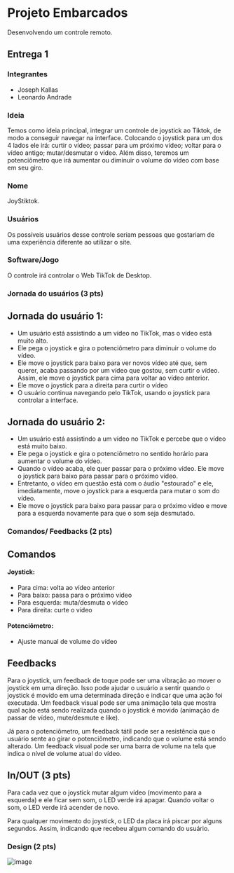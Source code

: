 # Projeto Embarcados

Desenvolvendo um controle remoto.

## Entrega 1

### Integrantes

- Joseph Kallas
- Leonardo Andrade

### Ideia

Temos como ideia principal, integrar um controle de joystick ao Tiktok, de modo a conseguir navegar na interface. Colocando o joystick para um dos 4 lados ele irá: curtir o vídeo; passar para um próximo vídeo; voltar para o vídeo antigo; mutar/desmutar o vídeo. Além disso, teremos um potenciômetro que irá aumentar ou diminuir o volume do vídeo com base em seu giro.

### Nome

JoyStiktok.

### Usuários 

Os possíveis usuários desse controle seriam pessoas que gostariam de uma experiência diferente ao utilizar o site.

### Software/Jogo 

O controle irá controlar o Web TikTok de Desktop.

### Jornada do usuários (3 pts)

## Jornada do usuário 1:

* Um usuário está assistindo a um vídeo no TikTok, mas o vídeo está muito alto.
* Ele pega o joystick e gira o potenciômetro para diminuir o volume do vídeo.
* Ele move o joystick para baixo para ver novos vídeo até que, sem querer, acaba passando por um vídeo que gostou, sem curtir o vídeo. Assim, ele move o joystick para cima para voltar ao vídeo anterior.
* Ele move o joystick para a direita para curtir o vídeo
* O usuário continua navegando pelo TikTok, usando o joystick para controlar a interface.

## Jornada do usuário 2:
* Um usuário está assistindo a um vídeo no TikTok e percebe que o vídeo está muito baixo.
* Ele pega o joystick e gira o potenciômetro no sentido horário para aumentar o volume do vídeo.
* Quando o vídeo acaba, ele quer passar para o próximo vídeo. Ele move o joystick para baixo para passar para o próximo vídeo.
* Entretanto, o vídeo em questão está com o áudio "estourado" e ele, imediatamente, move o joystick para a esquerda para mutar o som do vídeo.
* Ele move o joystick para baixo para passar para o próximo vídeo e move para a esquerda novamente para que o som seja desmutado.

### Comandos/ Feedbacks (2 pts)

## Comandos
#### Joystick:
- Para cima: volta ao vídeo anterior
- Para baixo: passa para o próximo vídeo
- Para esquerda: muta/desmuta o vídeo
- Para direita: curte o vídeo

#### Potenciômetro:
- Ajuste manual de volume do vídeo

## Feedbacks

Para o joystick, um feedback de toque pode ser uma vibração ao mover o joystick em uma direção. Isso pode ajudar o usuário a sentir quando o joystick é movido em uma determinada direção e indicar que uma ação foi executada. Um feedback visual pode ser uma animação tela que mostra qual ação está sendo realizada quando o joystick é movido (animação de passar de vídeo, mute/desmute e like).

Já para o potenciômetro, um feedback tátil pode ser a resistência que o usuário sente ao girar o potenciômetro, indicando que o volume está sendo alterado. Um feedback visual pode ser uma barra de volume na tela que indica o nível de volume atual do vídeo.

## In/OUT (3 pts)

Para cada vez que o joystick mutar algum vídeo (movimento para a esquerda) e ele ficar sem som, o LED verde irá apagar. Quando voltar o som, o LED verde irá acender de novo.

Para qualquer movimento do joystick, o LED da placa irá piscar por alguns segundos. Assim, indicando que recebeu algum comando do usuário.

### Design (2 pts)

<!--
Faca um esboco de como seria esse controle (vai ter uma etapa que terão que detalhar melhor isso).
-->

![image](https://user-images.githubusercontent.com/79852830/226080812-e1710b83-4bfc-4d33-988c-df9c6994a957.png)

